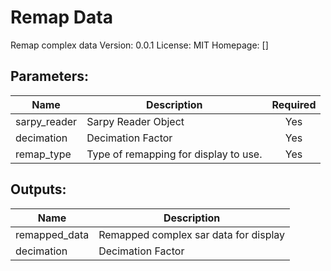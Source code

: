 # Remap Data
Remap complex data
Version: 0.0.1
License: MIT
Homepage: []

## Parameters:
Name|Description|Required
---|---|:---:
sarpy_reader|Sarpy Reader Object|Yes
decimation|Decimation Factor|Yes
remap_type|Type of remapping for display to use.|Yes

## Outputs:
Name|Description
---|---
remapped_data|Remapped complex sar data for display
decimation|Decimation Factor
